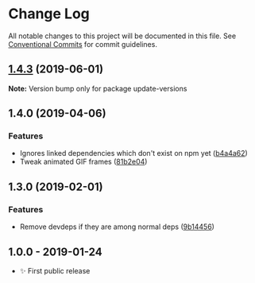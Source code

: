 # Change Log

All notable changes to this project will be documented in this file.
See [Conventional Commits](https://conventionalcommits.org) for commit guidelines.

## [1.4.3](https://gitlab.com/codsen/codsen/compare/update-versions@1.4.2...update-versions@1.4.3) (2019-06-01)

**Note:** Version bump only for package update-versions





## 1.4.0 (2019-04-06)

### Features

- Ignores linked dependencies which don't exist on npm yet ([b4a4a62](https://gitlab.com/codsen/codsen/commit/b4a4a62))
- Tweak animated GIF frames ([81b2e04](https://gitlab.com/codsen/codsen/commit/81b2e04))

## 1.3.0 (2019-02-01)

### Features

- Remove devdeps if they are among normal deps ([9b14456](https://gitlab.com/codsen/codsen/commit/9b14456))

## 1.0.0 - 2019-01-24

- ✨ First public release
